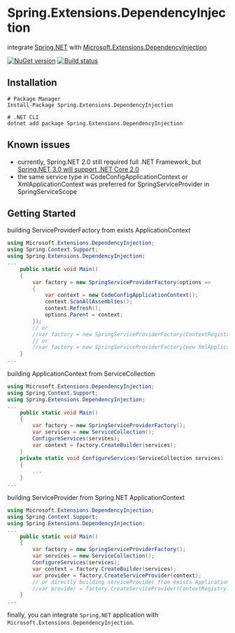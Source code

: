 # Spring.Extensions.DependencyInjection

integrate [Spring.NET](https://github.com/spring-projects/spring-net) with [Microsoft.Extensions.DependencyInjection](https://www.nuget.org/packages/Microsoft.Extensions.DependencyInjection)

[![NuGet version](https://img.shields.io/nuget/v/Spring.Extensions.DependencyInjection.svg?style=flat-square)](https://www.nuget.org/packages/Spring.Extensions.DependencyInjection/)
[![Build status](https://ci.appveyor.com/api/projects/status/cne5xd6c9dbmbxtr?svg=true)](https://ci.appveyor.com/project/akunzai/spring-extensions-dependencyinjection)

## Installation

```shell
# Package Manager
Install-Package Spring.Extensions.DependencyInjection

# .NET CLI
dotnet add package Spring.Extensions.DependencyInjection
```

## Known issues

- currently, Spring.NET 2.0 still required full .NET Framework, but [Spring.NET 3.0 will support .NET Core 2.0](https://github.com/spring-projects/spring-net/issues/133)
- the same service type in CodeConfigApplicationContext or XmlApplicationContext was preferred for SpringServiceProvider in SpringServiceScope

## Getting Started

building ServiceProviderFactory from exists ApplicationContext

```csharp
using Microsoft.Extensions.DependencyInjection;
using Spring.Context.Support;
using Spring.Extensions.DependencyInjection;
...
    public static void Main()
    {
        var factory = new SpringServiceProviderFactory(options =>
        {
            var context = new CodeConfigApplicationContext();
            context.ScanAllAssemblies();
            context.Refresh();
            options.Parent = context;
        });
        // or
        //var factory = new SpringServiceProviderFactory(ContextRegistry.GetContext());
        // or
        //var factory = new SpringServiceProviderFactory(new XmlApplicationContext("objects.xml"));
    }
...
```

building ApplicationContext from ServiceCollection

```csharp
using Microsoft.Extensions.DependencyInjection;
using Spring.Context.Support;
using Spring.Extensions.DependencyInjection;
...
    public static void Main()
    {
        var factory = new SpringServiceProviderFactory();
        var services = new ServiceCollection();
        ConfigureServices(services);
        var context = factory.CreateBuilder(services);
    }
    private static void ConfigureServices(ServiceCollection services)
    {
        ...
    }
...
```

building ServiceProvider from Spring.NET ApplicationContext

```csharp
using Microsoft.Extensions.DependencyInjection;
using Spring.Context.Support;
using Spring.Extensions.DependencyInjection;
...
    public static void Main()
    {
        var factory = new SpringServiceProviderFactory();
        var services = new ServiceCollection();
        ConfigureServices(services);
        var context = factory.CreateBuilder(services);
        var provider = factory.CreateServiceProvider(context);
    	// or directly building serviceProvider from exists ApplicationContext without integrae ServiceCollection
        //var provider = factory.CreateServiceProvider(ContextRegistry.GetContext());
    }
...
```

finally, you can integrate `Spring.NET` application with `Microsoft.Extensions.DependencyInjection`.
